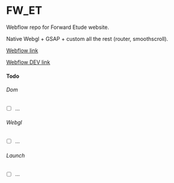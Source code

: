 # FW_ET

Webflow repo for Forward Etude website.

Native Webgl + GSAP + custom all the rest (router, smoothscroll).

[Webflow link](https://fwet.webflow.io/)

[Webflow DEV link](https://webflow.com/design/fwet)

#### Todo

###### Dom

- [ ] ...

###### Webgl

- [ ] ...

###### Launch

- [ ] ...
